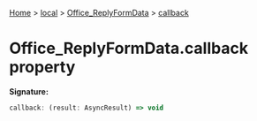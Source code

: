 [Home](./index) &gt; [local](local.md) &gt; [Office\_ReplyFormData](local.office_replyformdata.md) &gt; [callback](local.office_replyformdata.callback.md)

# Office\_ReplyFormData.callback property


**Signature:**
```javascript
callback: (result: AsyncResult) => void
```
